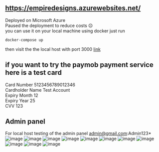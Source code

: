 ## https://empiredesigns.azurewebsites.net/
Deployed on Microsoft Azure  
Paused the deployment to reduce costs ☹  
you can use it on your local machine using docker just run 
```
docker-compose up
```
then visit the the local host with port 3000 [link](https://localhost:3000/)
## if you want to try the paymob payment service here is a test card 
Card Number	5123456789012346  
Cardholder Name	Test Account  
Expiry Month	12  
Expiry Year	25  
CVV	123  

## Admin panel
For local host testing of the admin panel admin@gmail.com:Admin123*
![image](https://github.com/amgad59/Bulky_mvc/assets/76216074/c64df846-1bd3-48ae-8302-89a36aef458f)
![image](https://github.com/amgad59/Bulky_mvc/assets/76216074/c3245896-9b4a-4bfc-b9b3-19c504a1864c)
![image](https://github.com/amgad59/Bulky_mvc/assets/76216074/becf8c4c-4174-4f20-83c3-9cafd97f289f)
![image](https://github.com/amgad59/Bulky_mvc/assets/76216074/7478c3f5-6668-4e42-9ede-46f3aa503e83)
![image](https://github.com/amgad59/Bulky_mvc/assets/76216074/9b019349-d270-4c39-a4aa-f633a5255c3e)
![image](https://github.com/amgad59/Bulky_mvc/assets/76216074/c187bfd4-7711-4e28-bde5-cf90b6a1d9e5)
![image](https://github.com/amgad59/Bulky_mvc/assets/76216074/1b1724c6-de7e-4901-944a-2d0da2b6c5aa)
![image](https://github.com/amgad59/Bulky_mvc/assets/76216074/c04d2d34-9827-43f9-b50e-8158df82a99a)
![image](https://github.com/amgad59/Bulky_mvc/assets/76216074/654677ef-e765-47b7-8a13-e2f11dc3e3cd)
![image](https://github.com/amgad59/Bulky_mvc/assets/76216074/777ae272-42fd-46b4-bf27-5a932a64b5cc)
![image](https://github.com/amgad59/Bulky_mvc/assets/76216074/dfb69f8c-2f08-4318-bdef-1283293feaeb)

